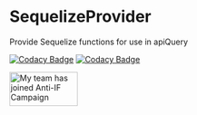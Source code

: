# SequelizeProvider

Provide Sequelize functions for use in apiQuery

[![Codacy Badge](https://api.codacy.com/project/badge/Grade/7bc00feb685842459ba4b4e4228d129a)](https://www.codacy.com/app/jpanuncillo/SequelizeProvider?utm_source=github.com&amp;utm_medium=referral&amp;utm_content=cookie-mafia/SequelizeProvider&amp;utm_campaign=Badge_Grade)
[![Codacy Badge](https://api.codacy.com/project/badge/Coverage/7bc00feb685842459ba4b4e4228d129a)](https://www.codacy.com/app/jpanuncillo/SequelizeProvider?utm_source=github.com&amp;utm_medium=referral&amp;utm_content=cookie-mafia/SequelizeProvider&amp;utm_campaign=Badge_Coverage)

<a href="http://www.antiifcampaign.com">
  <img height="60" width="120"
  src="http://antiifcampaign.com/assets/banner_my-team-has-joined.gif"
  alt="My team has joined Anti-IF Campaign"></a>
